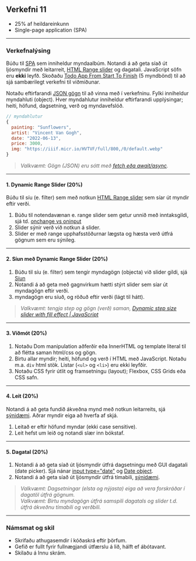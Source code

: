 ## Verkefni 11

- 25% af heildareinkunn
- Single-page application (SPA)

---

### Verkefnalýsing

Búðu til [SPA](https://developer.mozilla.org/en-US/docs/Glossary/SPA) sem inniheldur myndaalbúm. Notandi á að geta síað út ljósmyndir með leitarreit, [HTML Range slider](https://developer.mozilla.org/en-US/docs/Web/HTML/Element/input/range) og dagatali. JavaScript söfn eru **ekki** leyfð. Skoðaðu [Todo App From Start To Finish](https://codingthesmartway.com/building-a-vanilla-javascript-todo-app-from-start-to-finish-ep-1-introduction-project-setup/) (5 myndbönd) til að sjá sambærilegt verkefni til viðmiðunar.

Notaðu eftirfarandi [JSON gögn](https://gist.githubusercontent.com/GunnarThorunnarson/4c7e296af3437290e00209551d79a760/raw/4d90d3dd652bd4e3ea046cfb0ffc2bb1745c5771/data.json) til að vinna með í verkefninu. Fylki inniheldur myndahluti (object). Hver myndahlutur inniheldur eftirfarandi upplýsingar; heiti, höfund, dagsetning, verð og myndavefslóð. 

```JavaScript
// myndahlutur 
{
  painting: "Sunflowers",
  artist: "Vincent Van Gogh",
  date: "2022-06-13",
  price: 3000,
  img: "https://iiif.micr.io/HVTVF/full/800,/0/default.webp"
}

```
> _Valkvæmt: Gögn (JSON) eru sótt með [fetch eða await/async](https://github.com/GunnarThorunnarson/FORR3JS05DU/wiki/JSON-og-Fetch)._

<!--
1. Gögnin (JSON) eru sótt með [fetch eða await/async](https://github.com/GunnarThorunnarson/FORR3JS05DU/wiki/JSON-og-Fetch).
1. Gögn eru yfirfærð í viðeigandi gagnaskipan (fylki með objects) í JavaScript.
-->

___

#### 1. Dynamic Range Slider (20%)

Búðu til síu (e. filter) sem með notkun [HTML Range slider](https://developer.mozilla.org/en-US/docs/Web/HTML/Element/input/range) sem síar út myndir eftir verði. 

1. Búðu til notendavænan e. range slider sem getur unnið með inntaksgildi, sjá td. [onchange vs oninput](https://www.impressivewebs.com/onchange-vs-oninput-for-range-sliders/)
1. Slider sýnir verð við notkun á slider. 
1. Slider er með range upphafsstöðurnar lægsta og hæsta verð útfrá gögnum sem eru sýnileg.

---

#### 2. Síun með Dynamic Range Slider (20%)

1. Búðu til síu (e. filter) sem tengir myndagögn (objecta) við slider gildi, sjá [Síun](https://github.com/GunnarThorunnarson/FORR3JS05DU/wiki/S%C3%ADun)
1. Notandi á að geta með gagnvirkum hætti stýrt slider sem síar út myndagögn eftir verði.  
1. myndagögn eru síuð, og röðuð eftir verði (lágt til hátt). 

> _Valkvæmt: tengja step og gögn (verð) saman, [Dynamic step size slider with fill effect | JavaScript
](https://scotch.io/@gitedy/dynamic-step-size-slider-with-fill-effect-javascript)_

---

#### 3. Viðmót (20%)
1. Notaðu Dom manipulation aðferðir eða InnerHTML og template literal til að flétta saman html/css og gögn. 
1. Birtu allar myndir; heiti, höfund og verð í HTML með JavaScript. Notaðu m.a. `div` html stök. Listar (`<ul>` og `<li>`) eru ekki leyfðir.
1. Notaðu CSS fyrir útlit og framsetningu (layout); Flexbox, CSS Grids eða CSS safn. 
   
---

#### 4. Leit (20%) 
Notandi á að geta fundið ákveðna mynd með notkun leitarreits, sjá [sýnidæmi](http://javascriptbook.com/code/c12/filter-search.html). Aðrar myndir eiga að hverfa af skjá.

1. Leitað er eftir höfund myndar (ekki case sensitive).
1. Leit hefst um leið og notandi slær inn bókstaf.

---

#### 5. Dagatal (20%)

1. Notandi á að geta síað út ljósmyndir útfrá dagsetningu með GUI dagatali (date picker). Sjá nánar [input type="date"](https://developer.mozilla.org/en-US/docs/Web/HTML/Element/input/date) og [Date object](https://developer.mozilla.org/en-US/docs/Web/JavaScript/Reference/Global_Objects/Date).
1. Notandi á að geta síað út ljósmyndir útfrá tímabili, [sýnidæmi](https://stackblitz.com/edit/typescript-mpgufu?file=index.ts).

> _Valkvæmt: Dagsetningar (elsta og nýjasta) eiga að vera forskráðar í dagatöl útfrá gögnum._ <br>
> _Valkvæmt: Birtu myndagögn útfrá samspili dagatals og slider t.d. útfrá ákveðnu tímabili og verðbili._

<!-- 1. Dagatöl nota íslenskar dagsetningar. -->

---

### Námsmat og skil

* Skrifaðu athugasemdir í kóðaskrá eftir þörfum.
* Gefið er fullt fyrir fullnægjandi útfærslu á lið, hálft ef ábótavant. 
* Skilaðu á Innu skrám.


<!-- 
[JavaScript DOM Crash Course](https://www.youtube.com/watch?v=i37KVt_IcXw&list=PLillGF-RfqbYE6Ik_EuXA2iZFcE082B3s&index=5).
**Ath.** hlutir í fylkinu mega ekki vera forraðaðir eftir verði. 
-->

